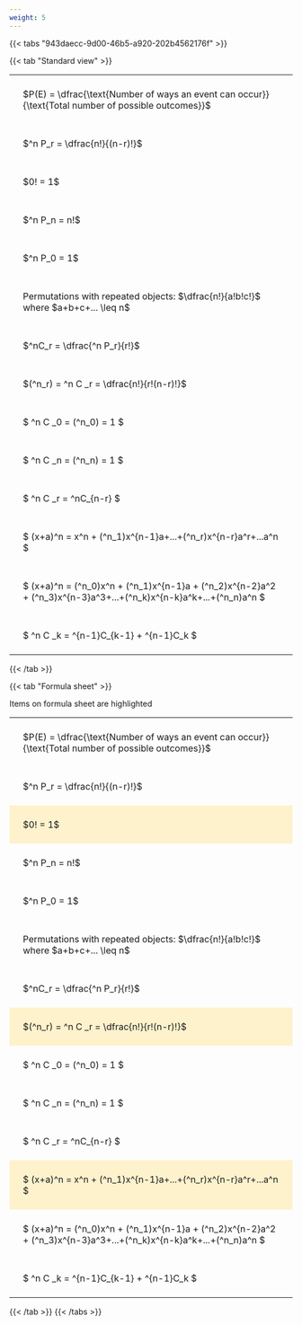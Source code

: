```yaml
---
weight: 5
---
```


{{< tabs "943daecc-9d00-46b5-a920-202b4562176f" >}}

{{< tab "Standard view" >}}

<style type="text/css">
#T_45ddd th.col_heading {
  text-align: left;
  font-size: 1em;
}
#T_45ddd td {
  text-align: left;
  font-size: 1em;
  padding: 1.5em;
}
</style>
<table id="T_45ddd">
  <thead>
  </thead>
  <tbody>
    <tr>
      <td id="T_45ddd_row0_col0" class="data row0 col0" >$P(E) = \dfrac{\text{Number of ways an event can occur}}{\text{Total number of possible outcomes}}$</td>
    </tr>
    <tr>
      <td id="T_45ddd_row1_col0" class="data row1 col0" >$^n P_r = \dfrac{n!}{(n-r)!}$</td>
    </tr>
    <tr>
      <td id="T_45ddd_row2_col0" class="data row2 col0" >$0! = 1$</td>
    </tr>
    <tr>
      <td id="T_45ddd_row3_col0" class="data row3 col0" >$^n P_n = n!$</td>
    </tr>
    <tr>
      <td id="T_45ddd_row4_col0" class="data row4 col0" >$^n P_0 = 1$</td>
    </tr>
    <tr>
      <td id="T_45ddd_row5_col0" class="data row5 col0" >Permutations with repeated objects: $\dfrac{n!}{a!b!c!}$ where $a+b+c+... \leq n$</td>
    </tr>
    <tr>
      <td id="T_45ddd_row6_col0" class="data row6 col0" >$^nC_r = \dfrac{^n P_r}{r!}$</td>
    </tr>
    <tr>
      <td id="T_45ddd_row7_col0" class="data row7 col0" >$(^n_r) = ^n C _r = \dfrac{n!}{r!(n-r)!}$</td>
    </tr>
    <tr>
      <td id="T_45ddd_row8_col0" class="data row8 col0" >$ ^n C _0 = (^n_0) = 1 $</td>
    </tr>
    <tr>
      <td id="T_45ddd_row9_col0" class="data row9 col0" >$ ^n C _n = (^n_n) = 1 $</td>
    </tr>
    <tr>
      <td id="T_45ddd_row10_col0" class="data row10 col0" >$ ^n C _r = ^nC_{n-r} $</td>
    </tr>
    <tr>
      <td id="T_45ddd_row11_col0" class="data row11 col0" >$ (x+a)^n = x^n + (^n_1)x^{n-1}a+...+(^n_r)x^{n-r}a^r+...a^n    $</td>
    </tr>
    <tr>
      <td id="T_45ddd_row12_col0" class="data row12 col0" >$ (x+a)^n = (^n_0)x^n + (^n_1)x^{n-1}a + (^n_2)x^{n-2}a^2 + (^n_3)x^{n-3}a^3+...+(^n_k)x^{n-k}a^k+...+(^n_n)a^n $</td>
    </tr>
    <tr>
      <td id="T_45ddd_row13_col0" class="data row13 col0" >$ ^n C _k = ^{n-1}C_{k-1} + ^{n-1}C_k $</td>
    </tr>
  </tbody>
</table>
{{< /tab >}}

{{< tab "Formula sheet" >}}

Items on formula sheet are highlighted 
<br>
<style type="text/css">
#T_a22dd th.col_heading {
  text-align: left;
  font-size: 1em;
}
#T_a22dd td {
  text-align: left;
  font-size: 1em;
  padding: 1.5em;
}
#T_a22dd_row0_col0, #T_a22dd_row1_col0, #T_a22dd_row3_col0, #T_a22dd_row4_col0, #T_a22dd_row5_col0, #T_a22dd_row6_col0, #T_a22dd_row8_col0, #T_a22dd_row9_col0, #T_a22dd_row10_col0, #T_a22dd_row12_col0, #T_a22dd_row13_col0 {
  background-color: rgba(0,0,0,0);
}
#T_a22dd_row2_col0, #T_a22dd_row7_col0, #T_a22dd_row11_col0 {
  background-color: rgba(255,194,10, 0.2);
}
</style>
<table id="T_a22dd">
  <thead>
  </thead>
  <tbody>
    <tr>
      <td id="T_a22dd_row0_col0" class="data row0 col0" >$P(E) = \dfrac{\text{Number of ways an event can occur}}{\text{Total number of possible outcomes}}$</td>
    </tr>
    <tr>
      <td id="T_a22dd_row1_col0" class="data row1 col0" >$^n P_r = \dfrac{n!}{(n-r)!}$</td>
    </tr>
    <tr>
      <td id="T_a22dd_row2_col0" class="data row2 col0" >$0! = 1$</td>
    </tr>
    <tr>
      <td id="T_a22dd_row3_col0" class="data row3 col0" >$^n P_n = n!$</td>
    </tr>
    <tr>
      <td id="T_a22dd_row4_col0" class="data row4 col0" >$^n P_0 = 1$</td>
    </tr>
    <tr>
      <td id="T_a22dd_row5_col0" class="data row5 col0" >Permutations with repeated objects: $\dfrac{n!}{a!b!c!}$ where $a+b+c+... \leq n$</td>
    </tr>
    <tr>
      <td id="T_a22dd_row6_col0" class="data row6 col0" >$^nC_r = \dfrac{^n P_r}{r!}$</td>
    </tr>
    <tr>
      <td id="T_a22dd_row7_col0" class="data row7 col0" >$(^n_r) = ^n C _r = \dfrac{n!}{r!(n-r)!}$</td>
    </tr>
    <tr>
      <td id="T_a22dd_row8_col0" class="data row8 col0" >$ ^n C _0 = (^n_0) = 1 $</td>
    </tr>
    <tr>
      <td id="T_a22dd_row9_col0" class="data row9 col0" >$ ^n C _n = (^n_n) = 1 $</td>
    </tr>
    <tr>
      <td id="T_a22dd_row10_col0" class="data row10 col0" >$ ^n C _r = ^nC_{n-r} $</td>
    </tr>
    <tr>
      <td id="T_a22dd_row11_col0" class="data row11 col0" >$ (x+a)^n = x^n + (^n_1)x^{n-1}a+...+(^n_r)x^{n-r}a^r+...a^n    $</td>
    </tr>
    <tr>
      <td id="T_a22dd_row12_col0" class="data row12 col0" >$ (x+a)^n = (^n_0)x^n + (^n_1)x^{n-1}a + (^n_2)x^{n-2}a^2 + (^n_3)x^{n-3}a^3+...+(^n_k)x^{n-k}a^k+...+(^n_n)a^n $</td>
    </tr>
    <tr>
      <td id="T_a22dd_row13_col0" class="data row13 col0" >$ ^n C _k = ^{n-1}C_{k-1} + ^{n-1}C_k $</td>
    </tr>
  </tbody>
</table>
{{< /tab >}}
{{< /tabs >}}